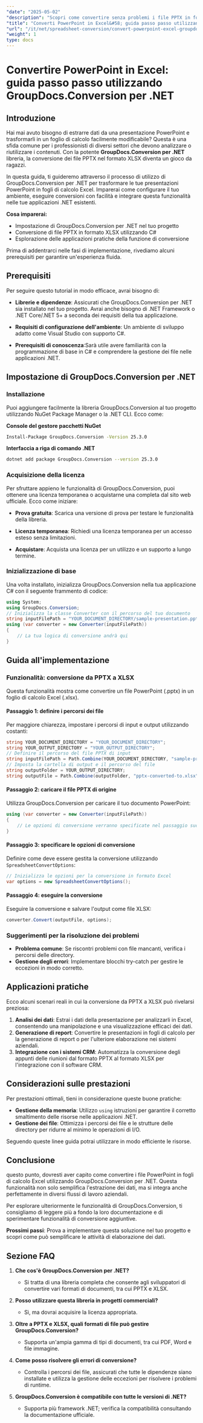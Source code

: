 ```yaml
---
"date": "2025-05-02"
"description": "Scopri come convertire senza problemi i file PPTX in formato XLSX con GroupDocs.Conversion per .NET. Segui questa guida passo passo per migliorare le tue attività di elaborazione dati."
"title": "Converti PowerPoint in Excel&#58; guida passo passo utilizzando GroupDocs.Conversion per .NET"
"url": "/it/net/spreadsheet-conversion/convert-powerpoint-excel-groupdocs-conversion-net/"
"weight": 1
type: docs
---
```

# Convertire PowerPoint in Excel: guida passo passo utilizzando GroupDocs.Conversion per .NET

## Introduzione
Hai mai avuto bisogno di estrarre dati da una presentazione PowerPoint e trasformarli in un foglio di calcolo facilmente modificabile? Questa è una sfida comune per i professionisti di diversi settori che devono analizzare o riutilizzare i contenuti. Con la potente **GroupDocs.Conversion per .NET** libreria, la conversione dei file PPTX nel formato XLSX diventa un gioco da ragazzi.

In questa guida, ti guideremo attraverso il processo di utilizzo di GroupDocs.Conversion per .NET per trasformare le tue presentazioni PowerPoint in fogli di calcolo Excel. Imparerai come configurare il tuo ambiente, eseguire conversioni con facilità e integrare questa funzionalità nelle tue applicazioni .NET esistenti.

**Cosa imparerai:**
- Impostazione di GroupDocs.Conversion per .NET nel tuo progetto
- Conversione di file PPTX in formato XLSX utilizzando C#
- Esplorazione delle applicazioni pratiche della funzione di conversione

Prima di addentrarci nelle fasi di implementazione, rivediamo alcuni prerequisiti per garantire un'esperienza fluida.

## Prerequisiti
Per seguire questo tutorial in modo efficace, avrai bisogno di:

- **Librerie e dipendenze**: Assicurati che GroupDocs.Conversion per .NET sia installato nel tuo progetto. Avrai anche bisogno di .NET Framework o .NET Core/.NET 5+ a seconda dei requisiti della tua applicazione.
  
- **Requisiti di configurazione dell'ambiente**: Un ambiente di sviluppo adatto come Visual Studio con supporto C#.

- **Prerequisiti di conoscenza**:Sarà utile avere familiarità con la programmazione di base in C# e comprendere la gestione dei file nelle applicazioni .NET.

## Impostazione di GroupDocs.Conversion per .NET
### Installazione
Puoi aggiungere facilmente la libreria GroupDocs.Conversion al tuo progetto utilizzando NuGet Package Manager o la .NET CLI. Ecco come:

**Console del gestore pacchetti NuGet**
```bash
Install-Package GroupDocs.Conversion -Version 25.3.0
```

**Interfaccia a riga di comando .NET**
```bash
dotnet add package GroupDocs.Conversion --version 25.3.0
```

### Acquisizione della licenza
Per sfruttare appieno le funzionalità di GroupDocs.Conversion, puoi ottenere una licenza temporanea o acquistarne una completa dal sito web ufficiale. Ecco come iniziare:

- **Prova gratuita**: Scarica una versione di prova per testare le funzionalità della libreria.
  
- **Licenza temporanea**: Richiedi una licenza temporanea per un accesso esteso senza limitazioni.

- **Acquistare**: Acquista una licenza per un utilizzo e un supporto a lungo termine.

### Inizializzazione di base
Una volta installato, inizializza GroupDocs.Conversion nella tua applicazione C# con il seguente frammento di codice:

```csharp
using System;
using GroupDocs.Conversion;
// Inizializza la classe Converter con il percorso del tuo documento
string inputFilePath = "YOUR_DOCUMENT_DIRECTORY/sample-presentation.pptx";
using (var converter = new Converter(inputFilePath))
{
    // La tua logica di conversione andrà qui
}
```

## Guida all'implementazione
### Funzionalità: conversione da PPTX a XLSX
Questa funzionalità mostra come convertire un file PowerPoint (.pptx) in un foglio di calcolo Excel (.xlsx).

#### Passaggio 1: definire i percorsi dei file
Per maggiore chiarezza, impostare i percorsi di input e output utilizzando costanti:

```csharp
string YOUR_DOCUMENT_DIRECTORY = "YOUR_DOCUMENT_DIRECTORY";
string YOUR_OUTPUT_DIRECTORY = "YOUR_OUTPUT_DIRECTORY";
// Definire il percorso del file PPTX di input
string inputFilePath = Path.Combine(YOUR_DOCUMENT_DIRECTORY, "sample-presentation.pptx");
// Imposta la cartella di output e il percorso del file
string outputFolder = YOUR_OUTPUT_DIRECTORY;
string outputFile = Path.Combine(outputFolder, "pptx-converted-to.xlsx");
```

#### Passaggio 2: caricare il file PPTX di origine
Utilizza GroupDocs.Conversion per caricare il tuo documento PowerPoint:

```csharp
using (var converter = new Converter(inputFilePath))
{
    // Le opzioni di conversione verranno specificate nel passaggio successivo
}
```

#### Passaggio 3: specificare le opzioni di conversione
Definire come deve essere gestita la conversione utilizzando `SpreadsheetConvertOptions`:

```csharp
// Inizializza le opzioni per la conversione in formato Excel
var options = new SpreadsheetConvertOptions();
```

#### Passaggio 4: eseguire la conversione
Eseguire la conversione e salvare l'output come file XLSX:

```csharp
converter.Convert(outputFile, options);
```

### Suggerimenti per la risoluzione dei problemi
- **Problema comune**: Se riscontri problemi con file mancanti, verifica i percorsi delle directory.
- **Gestione degli errori**: Implementare blocchi try-catch per gestire le eccezioni in modo corretto.

## Applicazioni pratiche
Ecco alcuni scenari reali in cui la conversione da PPTX a XLSX può rivelarsi preziosa:

1. **Analisi dei dati**: Estrai i dati della presentazione per analizzarli in Excel, consentendo una manipolazione e una visualizzazione efficaci dei dati.
2. **Generazione di report**: Convertire le presentazioni in fogli di calcolo per la generazione di report o per l'ulteriore elaborazione nei sistemi aziendali.
3. **Integrazione con i sistemi CRM**: Automatizza la conversione degli appunti delle riunioni dal formato PPTX al formato XLSX per l'integrazione con il software CRM.

## Considerazioni sulle prestazioni
Per prestazioni ottimali, tieni in considerazione queste buone pratiche:

- **Gestione della memoria**: Utilizzo `using` istruzioni per garantire il corretto smaltimento delle risorse nelle applicazioni .NET.
- **Gestione dei file**: Ottimizza i percorsi dei file e le strutture delle directory per ridurre al minimo le operazioni di I/O.
  
Seguendo queste linee guida potrai utilizzare in modo efficiente le risorse.

## Conclusione
questo punto, dovresti aver capito come convertire i file PowerPoint in fogli di calcolo Excel utilizzando GroupDocs.Conversion per .NET. Questa funzionalità non solo semplifica l'estrazione dei dati, ma si integra anche perfettamente in diversi flussi di lavoro aziendali.

Per esplorare ulteriormente le funzionalità di GroupDocs.Conversion, ti consigliamo di leggere più a fondo la loro documentazione e di sperimentare funzionalità di conversione aggiuntive.

**Prossimi passi**: Prova a implementare questa soluzione nel tuo progetto e scopri come può semplificare le attività di elaborazione dei dati.

## Sezione FAQ
1. **Che cos'è GroupDocs.Conversion per .NET?**
   - Si tratta di una libreria completa che consente agli sviluppatori di convertire vari formati di documenti, tra cui PPTX e XLSX.
  
2. **Posso utilizzare questa libreria in progetti commerciali?**
   - Sì, ma dovrai acquisire la licenza appropriata.

3. **Oltre a PPTX e XLSX, quali formati di file può gestire GroupDocs.Conversion?**
   - Supporta un'ampia gamma di tipi di documenti, tra cui PDF, Word e file immagine.
  
4. **Come posso risolvere gli errori di conversione?**
   - Controlla i percorsi dei file, assicurati che tutte le dipendenze siano installate e utilizza la gestione delle eccezioni per risolvere i problemi di runtime.

5. **GroupDocs.Conversion è compatibile con tutte le versioni di .NET?**
   - Supporta più framework .NET; verifica la compatibilità consultando la documentazione ufficiale.